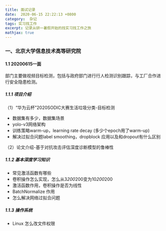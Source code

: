 ```yaml
---
title: 面试记录
date:  2020-06-15 22:22:13 +0800
category:  杂记
tags: 实习找工作
excerpt: 记录从研一暑假开始的找实习找工作之旅
mathjax: true
---
```


### 一、北京大学信息技术高等研究院
#### 1.1 20200615一面

部门主要做视频目标检测，包括与政府部门进行行人检测识别跟踪，与工厂合作进行安全隐患检测。

##### 1.1.1 项目介绍

（1）“华为云杯”2020SODIC大赛生活垃圾分类-目标检测

* 数据集有多少，数据集场景
* yolo-v3网络架构
* 训练策略warm-up，learning rate decay (多少个epoch用了warm-up)
* 解决过拟合问题label smoothing，dropblock 应用以及和dropout有什么区别

（2）论文介绍-基于对抗攻击评估深度诊断模型的鲁棒性

##### 1.1.2 基本深度学习知识

* 常见激活函数有哪些
* 卷积操作怎么实现，怎么从3*200*200变为10*200*200
* 激活函数作用，卷积操作是否为线性
* BatchNormalize 作用
* 怎么解决网络过拟合问题
 ##### 1.1.3 操作系统

 * Linux 怎么改文件权限


